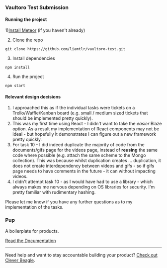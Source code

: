 ### Vaultoro Test Submission

#### Running the project

1)[Install Meteor](https://www.meteor.com/install) (if you haven't already)

2) Clone the repo

```
git clone https://github.com/liamtlr/vaultoro-test.git
```
3) Install dependencies
```
npm install
```
4) Run the project
```
npm start
```

#### Relevant design decisions

1) I approached this as if the individual tasks were tickets on a Trello/Waffle/Kanban board (e.g. small / medium sized tickets that should be implemented pretty quickly).
2) This was my first time using React - I didn't want to take the *easier* Blaze option. As a result my implementation of React components may not be ideal - but hopefully it demonstrates I can figure out a new framework pretty quickly.
3) For task 10 - I did indeed duplicate the majority of code from the documents/gifs page for the videos page, instead of **reusing** the same code where possible (e.g. attach the same scheme to the Mongo collection). This was because whilst duplication creates ... duplication, it does not create interdependency between videos and gifs - so if gifs page needs to have comments in the future - it can without impacting videos.
4) I didn't attempt task 10 - as I would have had to use a library - which always makes me nervous depending on OS libraries for security. I'm pretty familiar with rudimentary hashing.

Please let me know if you have any further questions as to my implementation of the tasks.

### Pup
A boilerplate for products.

[Read the Documentation](http://cleverbeagle.com/pup)

---

Need help and want to stay accountable building your product? [Check out Clever Beagle](http://cleverbeagle.com).
